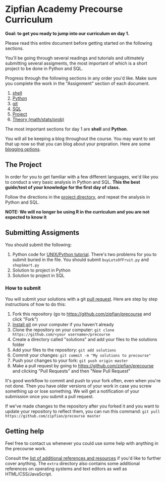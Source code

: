# Zipfian Academy Precourse Curriculum

__Goal: to get you ready to jump into our curriculum on day 1.__

Please read this entire document before getting started on the following
sections.

You'll be going through several readings and tutorials and ultimately submitting
several assigments, the most important of which is a short project to be done in
Python and SQL.

Progress through the following sections in any order you'd like. Make sure
you complete the work in the "Assignment" section of each document.

1. [shell](assignment/shell.md)
1. [Python](assignment/python.md)
1. [git](assignment/git.md)
1. [SQL](assignment/sql.md)
1. [Project](project/readme.md)
1. [Theory (math/stats/prob)](assignment/theory.md)

The most important sections for day 1 are **shell** and **Python**.

You will all be keeping a blog throughout the course. You may want to set that
up now so that you can blog about your prepration. Here are some [blogging
options](extra/blog/readme.md).

## The Project

In order for you to get familiar with a few different languages, we'd like you
to conduct a very basic analysis in Python and SQL.  __This the best guide/test
of your knowledge for the first day of class.__

Follow the directions in the [project directory](project/readme.md), and
repeat the analysis in Python and SQL.

__NOTE: We will no longer be using R in the curriculum and you are not expected to know it__

## Submitting Assigments

You should submit the following:

1. Python code for [UNIX/Python tutorial](http://inst.eecs.berkeley.edu/~cs188/sp12/projects/tutorial/tutorial.html). There's two problems for you to submit buried in the file. You should submit `buyLotsOfFruit.py` and `shopSmart.py`
2. Solution to project in Python
3. Solution to project in SQL

### How to submit

You will submit your solutions with a git [pull request](https://help.github.com/articles/using-pull-requests). Here are step by step instructions of how to do this:

1. Fork this repository (go to https://github.com/zipfian/precourse and click "Fork")
1. [Install git](https://help.github.com/articles/set-up-git) on your computer
if you haven't already
1. Clone the repository on your computer: `git clone https://github.com/<your username>/precourse`
1. Create a directory called "solutions" and add your files to the solutions folder
1. Add your files to the repository: `git add solutions`
1. Commit your changes: `git commit -m "My solutions to precourse"`
1. Push your changes to your fork: `git push origin master`
1. Make a pull request by going to https://github.com/zipfian/precourse and clicking "Pull Requests" and then "New Pull Request"

It's good workflow to commit and push to your fork often, even when you're not done. Then you have older versions of your work in case you screw something up or lose something. We will get a notification of your submission once you submit a pull request.

If we've made changes to the repository after you forked it and you want to update your repository to reflect them, you can run this command: `git pull https://github.com/zipfian/precourse master`

## Getting help
Feel free to contact us whenever you could use some help with anything in the precourse work.

Consult the [list of additional references and resources](extra/references.md) if you'd
like to further cover anything. The `extra` directory also contains some
additional references on operating systems and text editors as well as
HTML/CSS/JavaScript.

